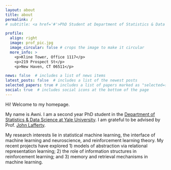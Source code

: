 ```yaml
---
layout: about
title: about
permalink: /
# subtitle: <a href='#'>PhD Student at Department of Statistics & Data Science, Yale University</a>. Address. Contacts. Moto. Etc.

profile:
  align: right
  image: prof_pic.jpg
  image_circular: false # crops the image to make it circular
  more_info: >
    <p>Kline Tower, Office 1117</p>
    <p>219 Prospect St</p>
    <p>New Haven, CT 06511</p>

news: false  # includes a list of news items
latest_posts: false  # includes a list of the newest posts
selected_papers: true # includes a list of papers marked as "selected={true}"
social: true  # includes social icons at the bottom of the page
---
```


Hi! Welcome to my homepage.

My name is Awni. I am a second year PhD student in the [Department of Statistics & Data Science at Yale University](https://statistics.yale.edu/). I am grateful to be advised by Prof. [John Lafferty](https://statistics.yale.edu/people/john-lafferty).

My research interests lie in statistical machine learning, the interface of machine learning and neuroscience, and reinforcement learning theory. My recent projects have explored 1) models of abstraction via relational representation learning; 2) the role of information structures in reinforcement learning; and 3) memory and retrieval mechanisms in machine learning.